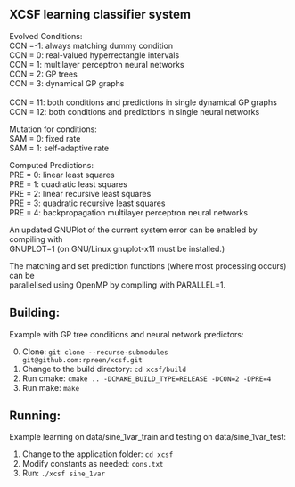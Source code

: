 XCSF learning classifier system
-----------
Evolved Conditions:<br>
CON =-1: always matching dummy condition<br>
CON = 0: real-valued hyperrectangle intervals<br>
CON = 1: multilayer perceptron neural networks<br>
CON = 2: GP trees<br>
CON = 3: dynamical GP graphs<br>
<br>
CON = 11: both conditions and predictions in single dynamical GP graphs<br>
CON = 12: both conditions and predictions in single neural networks<br>

Mutation for conditions:<br>
SAM = 0: fixed rate<br>
SAM = 1: self-adaptive rate<br>

Computed Predictions:<br>
PRE = 0: linear least squares<br>
PRE = 1: quadratic least squares<br>
PRE = 2: linear recursive least squares<br>
PRE = 3: quadratic recursive least squares<br>
PRE = 4: backpropagation multilayer perceptron neural networks<br>

An updated GNUPlot of the current system error can be enabled by compiling with<br>
GNUPLOT=1 (on GNU/Linux gnuplot-x11 must be installed.)<br>

The matching and set prediction functions (where most processing occurs) can be<br>
parallelised using OpenMP by compiling with PARALLEL=1.<br>

Building:
-----------

Example with GP tree conditions and neural network predictors:

0. Clone: `git clone --recurse-submodules git@github.com:rpreen/xcsf.git`
1. Change to the build directory: `cd xcsf/build`
2. Run cmake: `cmake .. -DCMAKE_BUILD_TYPE=RELEASE -DCON=2 -DPRE=4`
3. Run make: `make`

Running:
-----------

Example learning on data/sine_1var_train and testing on data/sine_1var_test:

1. Change to the application folder: `cd xcsf`
2. Modify constants as needed: `cons.txt`
3. Run: `./xcsf sine_1var`
